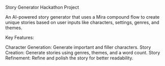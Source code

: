 Story Generator Hackathon Project

An AI-powered story generator that uses a Mira compound flow to create unique stories based on user inputs like characters, settings, genres, and themes.

Key Features:

Character Generation: Generate important and filler characters.
Story Creation: Generate stories using genres, themes, and a word count.
Story Refinement: Refine and polish the story for better readability.